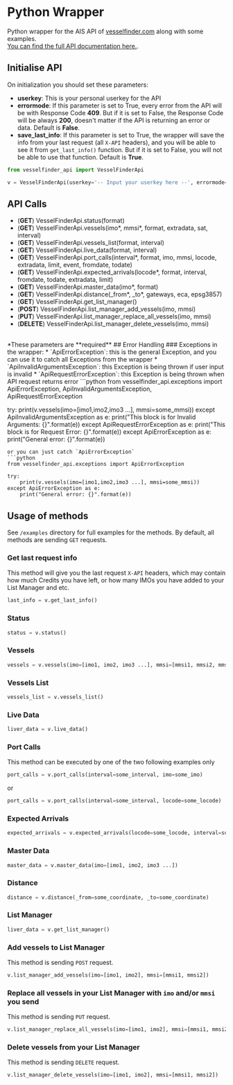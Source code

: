 # Python Wrapper
Python wrapper for the AIS API of [vesselfinder.com](vesselfinder.com) along with some examples.</br>
[You can find the full API documentation here.](https://api.vesselfinder.com/docs/).

## Initialise API
On initialization you should set these parameters:
* **userkey**: This is your personal userkey for the API
* **errormode**: If this parameter is set to True, every error from the API will be with Response Code **409**. But if it is set to False, the Response Code will be always **200**, doesn't matter if the API is returning an error or data. Default is **False**.
* **save_last_info**: If this parameter is set to True, the wrapper will save the info from your last request (all `X-API` headers), and you will be able to see it from `get_last_info()` function. But if it is set to False, you will not be able to use that function. Default is **True**.
```python
from vesselfinder_api import VesselFinderApi

v = VesselFinderApi(userkey='-- Input your userkey here --', errormode=False, save_last_info=True)
```
## API Calls
* (**GET**) VesselFinderApi.status(format)
* (**GET**) VesselFinderApi.vessels(imo\*, mmsi\*, format, extradata, sat, interval)
* (**GET**) VesselFinderApi.vessels_list(format, interval)
* (**GET**) VesselFinderApi.live_data(format, interval)
* (**GET**) VesselFinderApi.port_calls(interval\*, format, imo, mmsi, locode, extradata, limit, event, fromdate, todate)
* (**GET**) VesselFinderApi.expected_arrivals(locode\*, format, interval, fromdate, todate, extradata, limit)
* (**GET**) VesselFinderApi.master_data(imo\*, format)
* (**GET**) VesselFinderApi.distance(_from\*, _to\*, gateways, eca, epsg3857)
* (**GET**) VesselFinderApi.get_list_manager()
* (**POST**) VesselFinderApi.list_manager_add_vessels(imo, mmsi)
* (**PUT**) VesselFinderApi.list_manager_replace_all_vessels(imo, mmsi)
* (**DELETE**) VesselFinderApi.list_manager_delete_vessels(imo, mmsi)
<br>
*These parameters are **required**
## Error Handling
### Exceptions in the wrapper:
* `ApiErrorException`: this is the general Exception, and you can use it to catch all Exceptions from the wrapper
* `ApiInvalidArgumentsException`: this Exception is being thrown if user input is invalid
* `ApiRequestErrorException`: this Exception is being thrown when API request returns error
```python
from vesselfinder_api.exceptions import ApiErrorException, ApiInvalidArgumentsException, ApiRequestErrorException

try:
    print(v.vessels(imo=[imo1,imo2,imo3 ...], mmsi=some_mmsi))
except ApiInvalidArgumentsException as e:
    print("This block is for Invalid Arguments: {}".format(e))
except ApiRequestErrorException as e:
    print("This block is for Request Error: {}".format(e))
except ApiErrorException as e:
    print("General error: {}".format(e))
```
or you can just catch `ApiErrorException`
```python
from vesselfinder_api.exceptions import ApiErrorException

try:
    print(v.vessels(imo=[imo1,imo2,imo3 ...], mmsi=some_mmsi))
except ApiErrorException as e:
    print("General error: {}".format(e))
```
## Usage of methods
See `/examples` directory for full examples for the methods. By default, all methods are sending `GET` requests.
### Get last request info
This method will give you the last request `X-API` headers, which may contain how much Credits you have left, or how many IMOs you have added to your List Manager and etc.
```python
last_info = v.get_last_info()
```
### Status
```python
status = v.status()
```
### Vessels
```python
vessels = v.vessels(imo=[imo1, imo2, imo3 ...], mmsi=[mmsi1, mmsi2, mmsi3 ...])
```
### Vessels List
```python
vessels_list = v.vessels_list()
```
### Live Data
```python
liver_data = v.live_data()
```
### Port Calls
This method can be executed by one of the two following examples only
```python
port_calls = v.port_calls(interval=some_interval, imo=some_imo)
```
or
```python
port_calls = v.port_calls(interval=some_interval, locode=some_locode)
```
### Expected Arrivals
```python
expected_arrivals = v.expected_arrivals(locode=some_locode, interval=some_interval)
```
### Master Data
```python
master_data = v.master_data(imo=[imo1, imo2, imo3 ...])
```
### Distance
```python
distance = v.distance(_from=some_coordinate, _to=some_coordinate)
```
### List Manager
```python
liver_data = v.get_list_manager()
```
### Add vessels to List Manager
This method is sending `POST` request.

```python
v.list_manager_add_vessels(imo=[imo1, imo2], mmsi=[mmsi1, mmsi2])
```
### Replace all vessels in your List Manager with `imo` and/or `mmsi` you send
This method is sending `PUT` request.

```python
v.list_manager_replace_all_vessels(imo=[imo1, imo2], mmsi=[mmsi1, mmsi2])
```
### Delete vessels from your List Manager
This method is sending `DELETE` request.

```python
v.list_manager_delete_vessels(imo=[imo1, imo2], mmsi=[mmsi1, mmsi2])
```